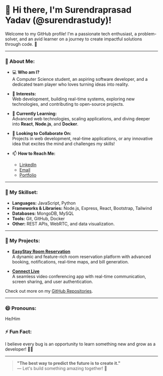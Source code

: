 # 👋 Hi there, I'm Surendraprasad Yadav (@surendrastudy)!

Welcome to my GitHub profile! I'm a passionate tech enthusiast, a problem-solver, and an avid learner on a journey to create impactful solutions through code. 🚀

---

### 🌟 About Me:
- 💻 **Who am I?**  
  A Computer Science student, an aspiring software developer, and a dedicated team player who loves turning ideas into reality.

- 👀 **Interests:**  
  Web development, building real-time systems, exploring new technologies, and contributing to open-source projects.

- 🌱 **Currently Learning:**  
  Advanced web technologies, scaling applications, and diving deeper into **React**, **Node.js**, and **Docker**.

- 💞️ **Looking to Collaborate On:**  
  Projects in web development, real-time applications, or any innovative idea that excites the mind and challenges my skills!

- 📫 **How to Reach Me:**  
  - [LinkedIn](https://www.linkedin.com/in/surendrayadav)  
  - [Email](mailto:surendrastudy@example.com)  
  - [Portfolio](https://surendrayadav.dev)

---

### 💼 My Skillset:
- **Languages:** JavaScript, Python  
- **Frameworks & Libraries:** Node.js, Express, React, Bootstrap, Tailwind  
- **Databases:** MongoDB, MySQL  
- **Tools:** Git, GitHub, Docker  
- **Other:** REST APIs, WebRTC, and data visualization.

---

### 🚀 My Projects:
- **[EasyStay Room Reservation](https://github.com/surendrastudy/easystay)**  
  A dynamic and feature-rich room reservation platform with advanced booking, notifications, real-time maps, and bill generation.

- **[Connect Live](https://github.com/surendrastudy/connect-live)**  
  A seamless video conferencing app with real-time communication, screen sharing, and user authentication.

Check out more on my [GitHub Repositories](https://github.com/surendrastudy?tab=repositories).  

---

### 😄 Pronouns:
He/Him  

### ⚡ Fun Fact:
I believe every bug is an opportunity to learn something new and grow as a developer! 🐛✨  

---

> **"The best way to predict the future is to create it."**  
> — Let's build something amazing together! 🌟
